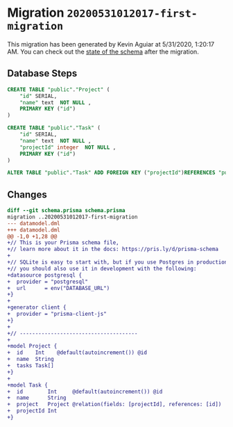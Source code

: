 # Migration `20200531012017-first-migration`

This migration has been generated by Kevin Aguiar at 5/31/2020, 1:20:17 AM.
You can check out the [state of the schema](./schema.prisma) after the migration.

## Database Steps

```sql
CREATE TABLE "public"."Project" (
    "id" SERIAL,
    "name" text  NOT NULL ,
    PRIMARY KEY ("id")
) 

CREATE TABLE "public"."Task" (
    "id" SERIAL,
    "name" text  NOT NULL ,
    "projectId" integer  NOT NULL ,
    PRIMARY KEY ("id")
) 

ALTER TABLE "public"."Task" ADD FOREIGN KEY ("projectId")REFERENCES "public"."Project"("id") ON DELETE CASCADE  ON UPDATE CASCADE
```

## Changes

```diff
diff --git schema.prisma schema.prisma
migration ..20200531012017-first-migration
--- datamodel.dml
+++ datamodel.dml
@@ -1,0 +1,28 @@
+// This is your Prisma schema file,
+// learn more about it in the docs: https://pris.ly/d/prisma-schema
+
+// SQLite is easy to start with, but if you use Postgres in production
+// you should also use it in development with the following:
+datasource postgresql {
+  provider = "postgresql"
+  url      = env("DATABASE_URL")
+}
+
+generator client {
+  provider = "prisma-client-js"
+}
+
+// --------------------------------------
+
+model Project {
+  id    Int    @default(autoincrement()) @id
+  name  String
+  tasks Task[]
+}
+
+model Task {
+  id        Int     @default(autoincrement()) @id
+  name      String
+  project   Project @relation(fields: [projectId], references: [id])
+  projectId Int
+}
```


